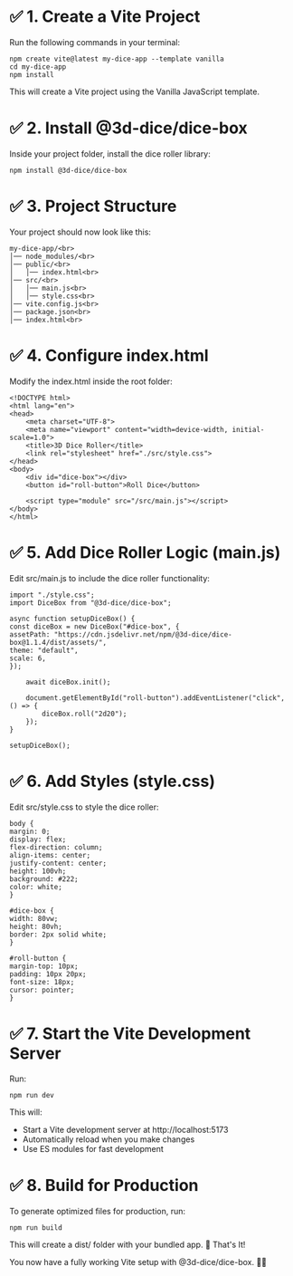 # ✅ 1. Create a Vite Project

Run the following commands in your terminal:

````
npm create vite@latest my-dice-app --template vanilla
cd my-dice-app
npm install
````

This will create a Vite project using the Vanilla JavaScript template.
# ✅ 2. Install @3d-dice/dice-box

Inside your project folder, install the dice roller library:

````
npm install @3d-dice/dice-box
````

# ✅ 3. Project Structure

Your project should now look like this:
````
my-dice-app/<br>
│── node_modules/<br>
│── public/<br>
│   │── index.html<br>
│── src/<br>
│   │── main.js<br>
│   │── style.css<br>
│── vite.config.js<br>
│── package.json<br>
│── index.html<br>
````

# ✅ 4. Configure index.html

Modify the index.html inside the root folder:

````
<!DOCTYPE html>
<html lang="en">
<head>
    <meta charset="UTF-8">
    <meta name="viewport" content="width=device-width, initial-scale=1.0">
    <title>3D Dice Roller</title>
    <link rel="stylesheet" href="./src/style.css">
</head>
<body>
    <div id="dice-box"></div>
    <button id="roll-button">Roll Dice</button>

    <script type="module" src="/src/main.js"></script>
</body>
</html>
````

# ✅ 5. Add Dice Roller Logic (main.js)

Edit src/main.js to include the dice roller functionality:
````
import "./style.css";
import DiceBox from "@3d-dice/dice-box";

async function setupDiceBox() {
const diceBox = new DiceBox("#dice-box", {
assetPath: "https://cdn.jsdelivr.net/npm/@3d-dice/dice-box@1.1.4/dist/assets/",
theme: "default",
scale: 6,
});

    await diceBox.init();

    document.getElementById("roll-button").addEventListener("click", () => {
        diceBox.roll("2d20");
    });
}

setupDiceBox();
````

# ✅ 6. Add Styles (style.css)

Edit src/style.css to style the dice roller:

````
body {
margin: 0;
display: flex;
flex-direction: column;
align-items: center;
justify-content: center;
height: 100vh;
background: #222;
color: white;
}

#dice-box {
width: 80vw;
height: 80vh;
border: 2px solid white;
}

#roll-button {
margin-top: 10px;
padding: 10px 20px;
font-size: 18px;
cursor: pointer;
}
````

# ✅ 7. Start the Vite Development Server

Run:

````
npm run dev
````

This will:

- Start a Vite development server at http://localhost:5173
- Automatically reload when you make changes
- Use ES modules for fast development

# ✅ 8. Build for Production

To generate optimized files for production, run:
````
npm run build
````

This will create a dist/ folder with your bundled app.
🎯 That's It!

You now have a fully working Vite setup with @3d-dice/dice-box. 🎲🔥